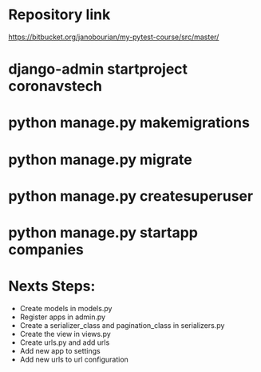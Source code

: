 # Repository link 

https://bitbucket.org/janobourian/my-pytest-course/src/master/


# django-admin startproject coronavstech

# python manage.py makemigrations

# python manage.py migrate

# python manage.py createsuperuser

# python manage.py startapp companies

# Nexts Steps: 
- Create models in models.py
- Register apps in admin.py 
- Create a serializer_class and pagination_class in serializers.py 
- Create the view in views.py 
- Create urls.py and add urls 
- Add new app to settings 
- Add new urls to url configuration 